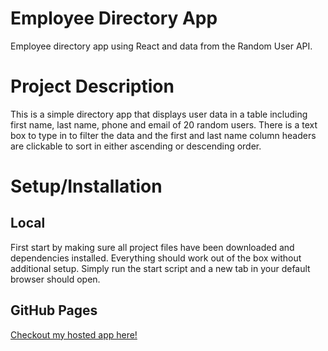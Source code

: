 # Employee Directory App

Employee directory app using React and data from the Random User API.

# Project Description

This is a simple directory app that displays user data in a table including first name, last name, phone and email of 20 random users. There is a text box to type in to filter the data and the first and last name column headers are clickable to sort in either ascending or descending order.

# Setup/Installation

## Local

First start by making sure all project files have been downloaded and dependencies installed. Everything should work out of the box without additional setup. Simply run the start script and a new tab in your default browser should open.

## GitHub Pages

[Checkout my hosted app here!](https://ld-jenkins.github.io/employee-directory/)